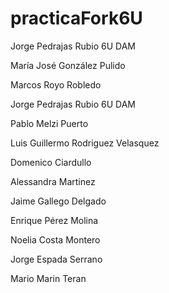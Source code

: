# practicaFork6U

Jorge Pedrajas Rubio 6U DAM

María José González Pulido

Marcos Royo Robledo

Jorge Pedrajas Rubio 6U DAM

Pablo Melzi Puerto

Luis Guillermo Rodriguez Velasquez

Domenico Ciardullo


Alessandra Martinez


Jaime Gallego Delgado

Enrique Pérez Molina


Noelia Costa Montero


Jorge Espada Serrano

Mario Marin Teran





